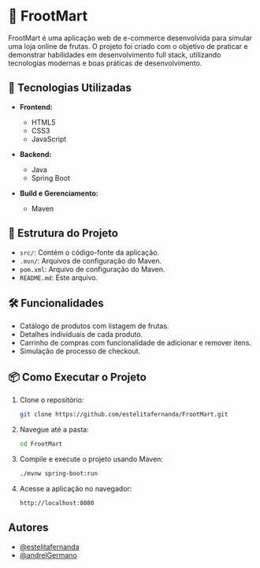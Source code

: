 # 🛒 FrootMart

FrootMart é uma aplicação web de e-commerce desenvolvida para simular uma loja online de frutas. O projeto foi criado com o objetivo de praticar e demonstrar habilidades em desenvolvimento full stack, utilizando tecnologias modernas e boas práticas de desenvolvimento.

## 🚀 Tecnologias Utilizadas

- **Frontend:**
  - HTML5
  - CSS3
  - JavaScript

- **Backend:**
  - Java
  - Spring Boot

- **Build e Gerenciamento:**
  - Maven

## 📁 Estrutura do Projeto

- `src/`: Contém o código-fonte da aplicação.
- `.mvn/`: Arquivos de configuração do Maven.
- `pom.xml`: Arquivo de configuração do Maven.
- `README.md`: Este arquivo.

## 🛠️ Funcionalidades

- Catálogo de produtos com listagem de frutas.
- Detalhes individuais de cada produto.
- Carrinho de compras com funcionalidade de adicionar e remover itens.
- Simulação de processo de checkout.

## 📦 Como Executar o Projeto

1. Clone o repositório:
   ```bash
   git clone https://github.com/estelitafernanda/FrootMart.git
2. Navegue até a pasta: 
   ```bash
   cd FrootMart
3. Compile e execute o projeto usando Maven:
   ```bash
   ./mvnw spring-boot:run
4. Acesse a aplicação no navegador:
   ```bash
   http://localhost:8080

## Autores
- [@estelitafernanda](https://github.com/estelitafernanda)
- [@andrelGermano](https://github.com/andrelGermano)


